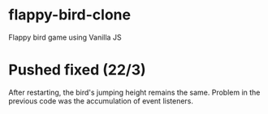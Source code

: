 # flappy-bird-clone
Flappy bird game using Vanilla JS



# Pushed fixed (22/3)
After restarting, the bird's jumping height remains the same. Problem in the previous code was the accumulation of event listeners. 
